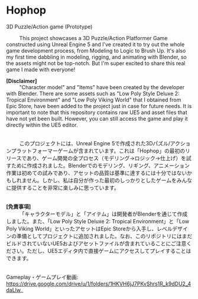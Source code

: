 # Hophop
3D Puzzle/Action game (Prototype)

&nbsp;&nbsp;&nbsp;&nbsp;&nbsp;&nbsp;&nbsp;&nbsp;
         This project showcases a 3D Puzzle/Action Platformer Game constructed using Unreal Engine 5 and I've created it to try out the whole game development process, from Modeling to Logic to Brush Up. It's also my first time dabbling in modeling, rigging, and animating with Blender, so the assets might not be top-notch. But I'm super excited to share this real game I made with everyone!

<b>[Disclaimer]</b>
<br>
&nbsp;&nbsp;&nbsp;&nbsp;&nbsp;&nbsp;&nbsp;&nbsp;
         "Character model" and "Items" have been created by the developer with Blender. There are some assets such as "Low Poly Style Deluxe 2: Tropical Environment" and "Low Poly Viking World" that I obtained from Epic Store, have been added to the project just in case for future needs. It is important to note that this repository contains raw UE5 and asset files that have not yet been built. However, you can still access the game and play it directly within the UE5 editor.
         
<br>
&nbsp;&nbsp;&nbsp;&nbsp;&nbsp;&nbsp;&nbsp;&nbsp;
         このプロジェクトには、Unreal Engine 5で作成された3Dパズル/アクションプラットフォーマーゲームが含まれています。これは「Hophop」の最初のリリースであり、ゲーム開発の全プロセス（モデリング→ロジック→仕上げ）を試すために作成されました。Blenderでのモデリング、リギング、アニメーション作業は初めての試みであり、アセットの品質は基準に達するには十分ではないかもしれません。しかし、私は自分が作った最初のしっかりとしたゲームをみんなに提供することを非常に楽しみに思っています。

<br><b>[免責事項]</b>
<br>
&nbsp;&nbsp;&nbsp;&nbsp;&nbsp;&nbsp;&nbsp;&nbsp;
         「キャラクターモデル」と「アイテム」は開発者がBlenderを通じて作成しました。また、「Low Poly Style Deluxe 2: Tropical Environment」と「Low Poly Viking World」といったアセットはEpic Storeから入手し、レベルデザインの準備としてプロジェクトに追加されました。なお、このリポジトリにはまだビルドされていないUE5およびアセットファイルが含まれていることにご注意ください。ただし、UE5エディタ内で直接ゲームにアクセスしてプレイすることはできます。

<br>Gameplay・ゲームプレイ動画: https://drive.google.com/drive/u/1/folders/1HKVH6jJ7PKvShrs1R_k9dDU2_4daLlw_
